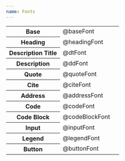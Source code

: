 ```yaml
---
name: Fonts
---
```


<div class="responsive-table">
	<table class="tabular fonts">
		<tbody>
			<tr>
				<th scope="row">Base</th>
				<td>@baseFont</td>
				<td class="fonts__family -base"></td>
			</tr>
			<tr>
				<th scope="row">Heading</th>
				<td>@headingFont</td>
				<td class="fonts__family -heading"></td>
			</tr>
			<tr>
				<th scope="row">Description Title</th>
				<td>@dtFont</td>
				<td class="fonts__family -description-title"></td>
			</tr>
			<tr>
				<th scope="row">Description</th>
				<td>@ddFont</td>
				<td class="fonts__family -description"></td>
			</tr>
			<tr>
				<th scope="row">Quote</th>
				<td>@quoteFont</td>
				<td class="fonts__family -quote"></td>
			</tr>
			<tr>
				<th scope="row">Cite</th>
				<td>@citeFont</td>
				<td class="fonts__family -cite"></td>
			</tr>
			<tr>
				<th scope="row">Address</th>
				<td>@addressFont</td>
				<td class="fonts__family -address"></td>
			</tr>
			<tr>
				<th scope="row">Code</th>
				<td>@codeFont</td>
				<td class="fonts__family -code"></td>
			</tr>
			<tr>
				<th scope="row">Code Block</th>
				<td>@codeBlockFont</td>
				<td class="fonts__family -code-block"></td>
			</tr>
			<tr>
				<th scope="row">Input</th>
				<td>@inputFont</td>
				<td class="fonts__family -input"></td>
			</tr>
			<tr>
				<th scope="row">Legend</th>
				<td>@legendFont</td>
				<td class="fonts__family -legend"></td>
			</tr>
			<tr>
				<th scope="row">Button</th>
				<td>@buttonFont</td>
				<td class="fonts__family -button"></td>
			</tr>
		</tbody>
	</table>
</div>